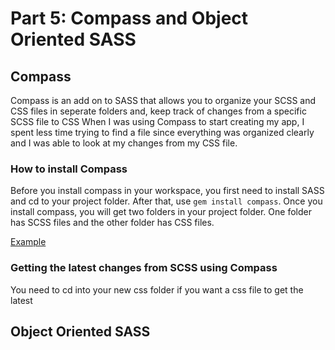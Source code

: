 # Part 5: Compass and Object Oriented SASS

## Compass
Compass is an add on to SASS that allows you to organize your SCSS and CSS files in seperate folders and, keep track of changes from a specific SCSS file to CSS
When I was using Compass to start creating my app, I spent less time trying to find a file since everything was organized clearly and I was able to look at my changes from 
my CSS file.

### How to install Compass
Before you install compass in your workspace, you first need to install SASS and cd to your project folder. After that, use `gem install compass`. Once you install compass, you will 
get two folders in your project folder. One folder has SCSS files and the other folder has CSS files. 

[Example](../images/example.png "Logo Title Text 1")

### Getting the latest changes from SCSS using Compass
You need to cd into your new css folder if you want a css file to get the latest

## Object Oriented SASS